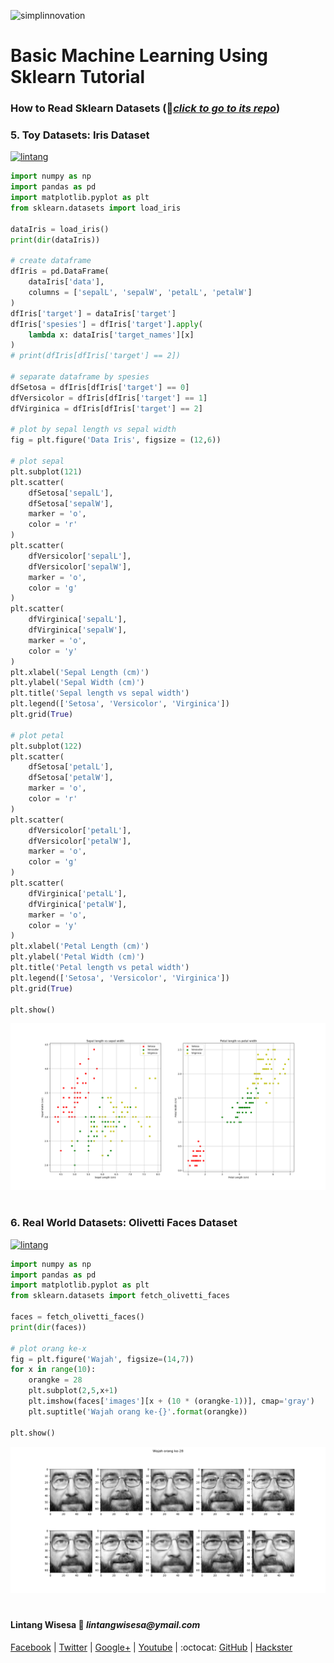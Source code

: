 ![simplinnovation](https://4.bp.blogspot.com/-f7YxPyqHAzY/WJ6VnkvE0SI/AAAAAAAADTQ/0tDQPTrVrtMAFT-q-1-3ktUQT5Il9FGdQCLcB/s350/simpLINnovation1a.png)

# Basic Machine Learning Using Sklearn Tutorial

### __How to Read Sklearn Datasets__ (📂[_click to go to its repo_](https://github.com/LintangWisesa/Sklearn_Tutorial_Youtube/tree/master/5%20Sklearn%20Datasets))

### 5. Toy Datasets: Iris Dataset

[![lintang](https://img.youtube.com/vi/9thqvfq22q0/0.jpg)](https://www.youtube.com/watch?v=9thqvfq22q0)

```python
import numpy as np
import pandas as pd
import matplotlib.pyplot as plt
from sklearn.datasets import load_iris

dataIris = load_iris()
print(dir(dataIris))

# create dataframe
dfIris = pd.DataFrame(
    dataIris['data'],
    columns = ['sepalL', 'sepalW', 'petalL', 'petalW']
)
dfIris['target'] = dataIris['target']
dfIris['spesies'] = dfIris['target'].apply(
    lambda x: dataIris['target_names'][x]
)
# print(dfIris[dfIris['target'] == 2])

# separate dataframe by spesies
dfSetosa = dfIris[dfIris['target'] == 0]
dfVersicolor = dfIris[dfIris['target'] == 1]
dfVirginica = dfIris[dfIris['target'] == 2]

# plot by sepal length vs sepal width
fig = plt.figure('Data Iris', figsize = (12,6))

# plot sepal
plt.subplot(121)
plt.scatter(
    dfSetosa['sepalL'],
    dfSetosa['sepalW'],
    marker = 'o',
    color = 'r'
)
plt.scatter(
    dfVersicolor['sepalL'],
    dfVersicolor['sepalW'],
    marker = 'o',
    color = 'g'
)
plt.scatter(
    dfVirginica['sepalL'],
    dfVirginica['sepalW'],
    marker = 'o',
    color = 'y'
)
plt.xlabel('Sepal Length (cm)')
plt.ylabel('Sepal Width (cm)')
plt.title('Sepal length vs sepal width')
plt.legend(['Setosa', 'Versicolor', 'Virginica'])
plt.grid(True)

# plot petal
plt.subplot(122)
plt.scatter(
    dfSetosa['petalL'],
    dfSetosa['petalW'],
    marker = 'o',
    color = 'r'
)
plt.scatter(
    dfVersicolor['petalL'],
    dfVersicolor['petalW'],
    marker = 'o',
    color = 'g'
)
plt.scatter(
    dfVirginica['petalL'],
    dfVirginica['petalW'],
    marker = 'o',
    color = 'y'
)
plt.xlabel('Petal Length (cm)')
plt.ylabel('Petal Width (cm)')
plt.title('Petal length vs petal width')
plt.legend(['Setosa', 'Versicolor', 'Virginica'])
plt.grid(True)

plt.show()
```

![lintang](./0_plot_iris.png)

#

### 6. Real World Datasets: Olivetti Faces Dataset

[![lintang](https://img.youtube.com/vi/YptG_4E0UEI/0.jpg)](https://www.youtube.com/watch?v=YptG_4E0UEI)

```python
import numpy as np
import pandas as pd
import matplotlib.pyplot as plt
from sklearn.datasets import fetch_olivetti_faces

faces = fetch_olivetti_faces()
print(dir(faces))

# plot orang ke-x
fig = plt.figure('Wajah', figsize=(14,7))
for x in range(10):
    orangke = 28
    plt.subplot(2,5,x+1)
    plt.imshow(faces['images'][x + (10 * (orangke-1))], cmap='gray')
    plt.suptitle('Wajah orang ke-{}'.format(orangke))

plt.show()
```

![lintang](./1_plot_faces.png)

#

#### Lintang Wisesa :love_letter: _lintangwisesa@ymail.com_

[Facebook](https://www.facebook.com/lintangbagus) | 
[Twitter](https://twitter.com/Lintang_Wisesa) |
[Google+](https://plus.google.com/u/0/+LintangWisesa1) |
[Youtube](https://www.youtube.com/user/lintangbagus) | 
:octocat: [GitHub](https://github.com/LintangWisesa) |
[Hackster](https://www.hackster.io/lintangwisesa)